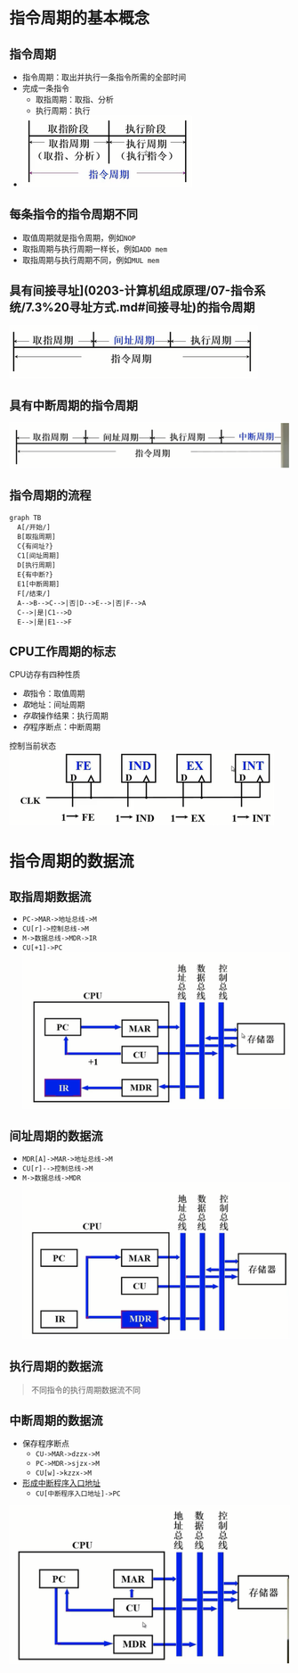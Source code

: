# 指令周期的基本概念

## 指令周期

- 指令周期：取出并执行一条指令所需的全部时间
- 完成一条指令
  - 取指周期：取指、分析
  - 执行周期：执行
- ![20240304074304.png](../../attachment/Pasted%20image%2020240304074304.png)

## 每条指令的指令周期不同

- 取值周期就是指令周期，例如`NOP`
- 取指周期与执行周期一样长，例如`ADD mem`
- 取指周期与执行周期不同，例如`MUL mem`

## 具有间接寻址](0203-计算机组成原理/07-指令系统/7.3%20寻址方式.md#间接寻址)的指令周期

![20240304075006.png](../../attachment/Pasted%20image%2020240304075006.png)

## 具有中断周期的指令周期

![20240304075041.png](../../attachment/Pasted%20image%2020240304075041.png)

## 指令周期的流程

```mermaid
graph TB
  A[/开始/]
  B[取指周期]
  C{有间址?}
  C1[间址周期]
  D[执行周期]
  E{有中断?}
  E1[中断周期]
  F[/结束/]
  A-->B-->C-->|否|D-->E-->|否|F-->A
  C-->|是|C1-->D
  E-->|是|E1-->F
```

## CPU工作周期的标志

CPU访存有四种性质

- *取*指令：取值周期
- *取*地址：间址周期
- *存取*操作结果：执行周期
- *存*程序断点：中断周期

控制当前状态
![20240304080055.png](../../attachment/Pasted%20image%2020240304080055.png)

# 指令周期的数据流

## 取指周期数据流

- `PC->MAR->地址总线->M`
- `CU[r]->控制总线->M`
- `M->数据总线->MDR->IR`
- `CU[+1]->PC`
![20240304080655.png](../../attachment/Pasted%20image%2020240304080655.png)

## 间址周期的数据流

- `MDR[A]->MAR->地址总线->M`
- `CU[r]-->控制总线->M`
- `M->数据总线->MDR`
![20240304081215.png](../../attachment/Pasted%20image%2020240304081215.png)

## 执行周期的数据流

> 不同指令的执行周期数据流不同

## 中断周期的数据流

- 保存程序断点
  - `CU->MAR->dzzx->M`
  - `PC->MDR->sjzx->M`
  - `CU[w]->kzzx->M`
- [形成中断程序入口地址](0203-计算机组成原理/08-CPU的结构和功能/8.4%20中断系统.md)
  - `CU[中断程序入口地址]->PC`

![20240304082048.png](../../attachment/Pasted%20image%2020240304082048.png)